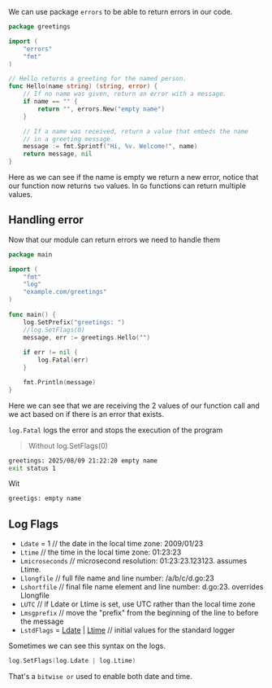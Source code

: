 We can use package `errors` to be able to return errors in our code.

```go
package greetings

import (
    "errors"
    "fmt"
)

// Hello returns a greeting for the named person.
func Hello(name string) (string, error) {
    // If no name was given, return an error with a message.
    if name == "" {
        return "", errors.New("empty name")
    }

    // If a name was received, return a value that embeds the name
    // in a greeting message.
    message := fmt.Sprintf("Hi, %v. Welcome!", name)
    return message, nil
}
```

Here as we can see if the name is empty we return a new error, notice that our function now returns `two` values. In `Go` functions can return multiple values.

## Handling error

Now that our module can return errors we need to handle them

```go
package main

import (
	"fmt"
	"log"
	"example.com/greetings"
)
  
func main() {
	log.SetPrefix("greetings: ")
	//log.SetFlags(0)
	message, err := greetings.Hello("")
	
	if err != nil {
		log.Fatal(err)
	}

	fmt.Println(message)
}
```

Here we can see that we are receiving the 2 values of our function call and we act based on if there is an error that exists. 

`log.Fatal` logs the error and stops the execution of the program

> Without log.SetFlags(0)

```bash
greetings: 2025/08/09 21:22:20 empty name
exit status 1
```

Wit
```bash
greetigs: empty name
```

## Log Flags

- `Ldate` =  1    // the date in the local time zone: 2009/01/23
- `Ltime` // the time in the local time zone: 01:23:23
- `Lmicroseconds` // microsecond resolution: 01:23:23.123123.  assumes Ltime.
- `Llongfile` // full file name and line number: /a/b/c/d.go:23
- `Lshortfile` // final file name element and line number: d.go:23. overrides Llongfile
- `LUTC` // if Ldate or Ltime is set, use UTC rather than the local time zone
- `Lmsgprefix` // move the "prefix" from the beginning of the line to before the message
- `LstdFlags`     = [Ldate](https://pkg.go.dev/log#Ldate) | [Ltime](https://pkg.go.dev/log#Ltime) // initial values for the standard logger

Sometimes we can see this syntax on the logs.

```go
log.SetFlags(log.Ldate | log.Ltime)
```

That's a `bitwise or` used to enable both date and time.

